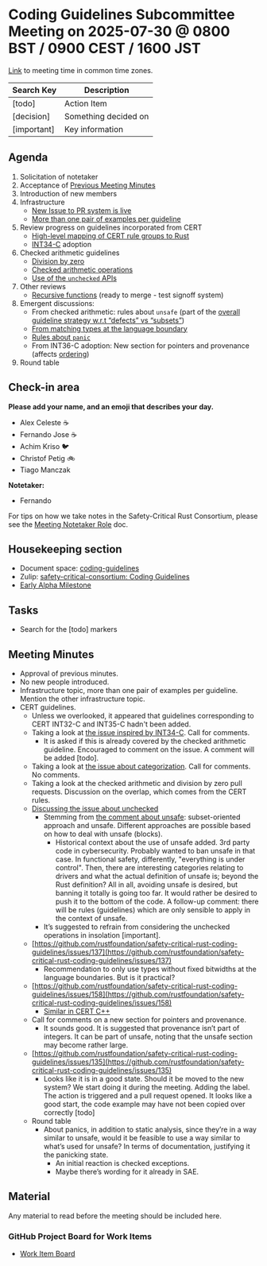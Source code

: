 # **Coding Guidelines Subcommittee Meeting on 2025-07-30 @ 0800 BST / 0900 CEST / 1600 JST**

[Link](https://www.worldtimebuddy.com/?qm=1&lid=14,12,1850147&h=14&date=2025-7-30&sln=8-9&hf=1) to meeting time in common time zones.

| Search Key | Description |
| ----- | ----- |
| \[todo\] | Action Item |
| \[decision\] | Something decided on |
| \[important\] | Key information |

## **Agenda**

1. Solicitation of notetaker  
2. Acceptance of [Previous Meeting Minutes](https://github.com/rustfoundation/safety-critical-rust-consortium/blob/main/subcommittee/coding-guidelines/meetings/2025-07-22/minutes.md)  
3. Introduction of new members  
4. Infrastructure  
   * [New Issue to PR system is live](https://github.com/rustfoundation/safety-critical-rust-coding-guidelines/pull/122)  
   * [More than one pair of examples per guideline](https://github.com/rustfoundation/safety-critical-rust-coding-guidelines/issues/141)  
5. Review progress on guidelines incorporated from CERT  
   * [High-level mapping of CERT rule groups to Rust](https://github.com/rustfoundation/safety-critical-rust-coding-guidelines/issues/152)  
   * [INT34-C](https://github.com/rustfoundation/safety-critical-rust-coding-guidelines/issues/156) adoption  
6. Checked arithmetic guidelines  
   * [Division by zero](https://github.com/rustfoundation/safety-critical-rust-coding-guidelines/pull/132)  
   * [Checked arithmetic operations](https://github.com/rustfoundation/safety-critical-rust-coding-guidelines/pull/136)  
   * [Use of the `unchecked` APIs](https://github.com/rustfoundation/safety-critical-rust-coding-guidelines/issues/148)  
7. Other reviews  
   * [Recursive functions](https://github.com/rustfoundation/safety-critical-rust-coding-guidelines/issues/135) (ready to merge \- test signoff system)  
8. Emergent discussions:  
   * From checked arithmetic: rules about `unsafe` (part of the [overall guideline strategy w.r.t “defects” vs “subsets”](https://github.com/rustfoundation/safety-critical-rust-coding-guidelines/issues/142))  
   * [From matching types at the language boundary](https://github.com/rustfoundation/safety-critical-rust-coding-guidelines/issues/137)  
   * [Rules about `panic`](https://github.com/rustfoundation/safety-critical-rust-coding-guidelines/issues/158)  
   * From INT36-C adoption: New section for pointers and provenance (affects [ordering](https://github.com/rustfoundation/safety-critical-rust-coding-guidelines/issues/157))  
9. Round table

## **Check-in area**

**Please add your name, and an emoji that describes your day.**

* Alex Celeste ☕  
* Fernando Jose ☕  
* Achim Kriso 🐦  
* Christof Petig 🚲  
* Tiago Manczak

**Notetaker:**

* Fernando

For tips on how we take notes in the Safety-Critical Rust Consortium, please see the [Meeting Notetaker Role](https://github.com/rustfoundation/safety-critical-rust-consortium/blob/main/docs/notetaker-role.md) doc.

## **Housekeeping section**

* Document space: [coding-guidelines](https://github.com/rustfoundation/safety-critical-rust-consortium/tree/main/subcommittee/coding-guidelines)  
* Zulip: [safety-critical-consortium: Coding Guidelines](https://rust-lang.zulipchat.com/#narrow/channel/445688-safety-critical-consortium/topic/Coding.20Guidelines)  
* [Early Alpha Milestone](https://github.com/rustfoundation/safety-critical-rust-coding-guidelines/milestone/1)

## **Tasks**

* Search for the \[todo\] markers

## **Meeting Minutes**

* Approval of previous minutes.  
* No new people introduced.  
* Infrastructure topic, more than one pair of examples per guideline. Mention the other infrastructure topic.  
* CERT guidelines.  
  * Unless we overlooked, it appeared that guidelines corresponding to CERT  INT32-C and INT35-C hadn't been added.
  * Taking a look at [the issue inspired by INT34-C](https://github.com/rustfoundation/safety-critical-rust-coding-guidelines/issues/156). Call for comments.  
    * It is asked if this is already covered by the checked arithmetic guideline. Encouraged to comment on the issue. A comment will be added \[todo\].  
  * Taking a look at [the issue about categorization](https://github.com/rustfoundation/safety-critical-rust-coding-guidelines/issues/152). Call for comments. No comments.  
  * Taking a look at the checked arithmetic and division by zero pull requests. Discussion on the overlap, which comes from the CERT rules.  
  * [Discussing the issue about unchecked](https://github.com/rustfoundation/safety-critical-rust-coding-guidelines/issues/148)   
    * Stemming from [the comment about unsafe](https://github.com/rustfoundation/safety-critical-rust-coding-guidelines/issues/148#issuecomment-3089428786): subset-oriented approach and unsafe. Different approaches are possible based on how to deal with unsafe (blocks).  
      * Historical context about the use of unsafe added. 3rd party code in cybersecurity. Probably wanted to ban unsafe in that case. In functional safety, differently, "everything is under control". Then, there are interesting categories relating to drivers and what the actual definition of unsafe is; beyond the Rust definition? All in all, avoiding unsafe is desired, but banning it totally is going too far. It would rather be desired to push it to the bottom of the code. A follow-up comment: there will be rules (guidelines) which are only sensible to apply in the context of unsafe.  
    * It’s suggested to refrain from considering the unchecked operations in insolation \[important\].  
  * [https://github.com/rustfoundation/safety-critical-rust-coding-guidelines/issues/137](https://github.com/rustfoundation/safety-critical-rust-coding-guidelines/issues/137)  
    * Recommendation to only use types without fixed bitwidths at the language boundaries. But is it practical?  
  * [https://github.com/rustfoundation/safety-critical-rust-coding-guidelines/issues/158](https://github.com/rustfoundation/safety-critical-rust-coding-guidelines/issues/158)  
    * [Similar in CERT C++](https://wiki.sei.cmu.edu/confluence/pages/viewpage.action?pageId=88046339)  
  * Call for comments on a new section for pointers and provenance.  
    * It sounds good. It is suggested that provenance isn’t part of integers. It can be part of unsafe, noting that the unsafe section may become rather large.  
  * [https://github.com/rustfoundation/safety-critical-rust-coding-guidelines/issues/135](https://github.com/rustfoundation/safety-critical-rust-coding-guidelines/issues/135)  
    * Looks like it is in a good state. Should it be moved to the new system? We start doing it during the meeting. Adding the label. The action is triggered and a pull request opened. It looks like a good start, the code example may have not been copied over correctly \[todo\]  
  * Round table  
    * About panics, in addition to static analysis, since they’re in a way similar to unsafe, would it be feasible to use a way similar to what’s used for unsafe? In terms of documentation, justifying it the panicking state.   
      * An initial reaction is checked exceptions.  
      * Maybe there’s wording for it already in SAE.

## **Material**

Any material to read before the meeting should be included here.

### **GitHub Project Board for Work Items**

* [Work Item Board](https://github.com/orgs/rustfoundation/projects/1)

